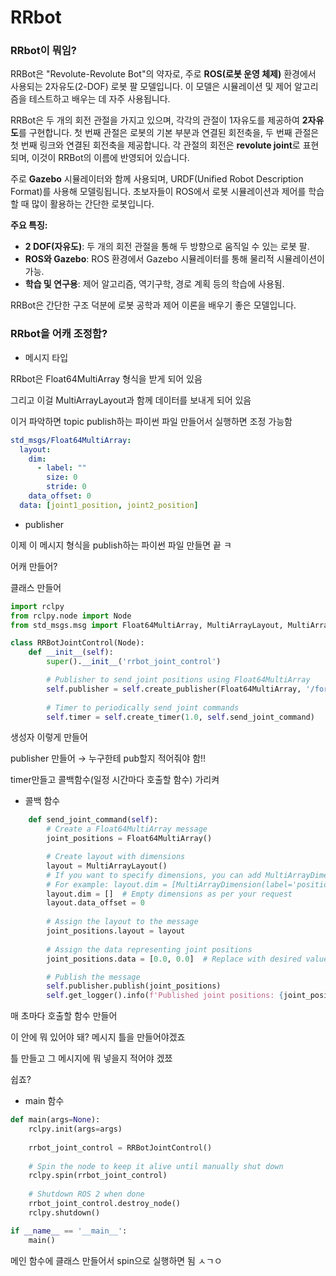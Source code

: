 # RRbot

### RRbot이 뭐임?

RRBot은 "Revolute-Revolute Bot"의 약자로, 주로 **ROS(로봇 운영 체제)** 환경에서 사용되는 2자유도(2-DOF) 로봇 팔 모델입니다. 이 모델은 시뮬레이션 및 제어 알고리즘을 테스트하고 배우는 데 자주 사용됩니다.

RRBot은 두 개의 회전 관절을 가지고 있으며, 각각의 관절이 1자유도를 제공하여 **2자유도**를 구현합니다. 첫 번째 관절은 로봇의 기본 부분과 연결된 회전축을, 두 번째 관절은 첫 번째 링크와 연결된 회전축을 제공합니다. 각 관절의 회전은 **revolute joint**로 표현되며, 이것이 RRBot의 이름에 반영되어 있습니다.

주로 **Gazebo** 시뮬레이터와 함께 사용되며, URDF(Unified Robot Description Format)를 사용해 모델링됩니다. 초보자들이 ROS에서 로봇 시뮬레이션과 제어를 학습할 때 많이 활용하는 간단한 로봇입니다.

**주요 특징:**

- **2 DOF(자유도)**: 두 개의 회전 관절을 통해 두 방향으로 움직일 수 있는 로봇 팔.
- **ROS와 Gazebo**: ROS 환경에서 Gazebo 시뮬레이터를 통해 물리적 시뮬레이션이 가능.
- **학습 및 연구용**: 제어 알고리즘, 역기구학, 경로 계획 등의 학습에 사용됨.

RRBot은 간단한 구조 덕분에 로봇 공학과 제어 이론을 배우기 좋은 모델입니다.

### RRbot을 어캐 조정함?

- 메시지 타입

RRbot은 Float64MultiArray 형식을 받게 되어 있음

그리고 이걸 MultiArrayLayout과 함께 데이터를 보내게 되어 있음

이거 파악하면 topic publish하는 파이썬 파일 만들어서 실행하면 조정 가능함

```yaml
std_msgs/Float64MultiArray:
  layout:
    dim:
      - label: ""
        size: 0
        stride: 0
    data_offset: 0
  data: [joint1_position, joint2_position]
```

- publisher

이제 이 메시지 형식을 publish하는 파이썬 파일 만들면 끝 ㅋ

어캐 만들어?

클래스 만들어

```python
import rclpy
from rclpy.node import Node
from std_msgs.msg import Float64MultiArray, MultiArrayLayout, MultiArrayDimension
```

```python
class RRBotJointControl(Node):
    def __init__(self):
        super().__init__('rrbot_joint_control')

        # Publisher to send joint positions using Float64MultiArray
        self.publisher = self.create_publisher(Float64MultiArray, '/forward_position_controller/commands', 10)
        
        # Timer to periodically send joint commands
        self.timer = self.create_timer(1.0, self.send_joint_command)
```

생성자 이렇게 만들어

publisher 만들어 → 누구한테 pub할지 적어줘야 함!!

timer만들고 콜백함수(일정 시간마다 호출할 함수) 가리켜

- 콜백 함수

```python
    def send_joint_command(self):
        # Create a Float64MultiArray message
        joint_positions = Float64MultiArray()

        # Create layout with dimensions
        layout = MultiArrayLayout()
        # If you want to specify dimensions, you can add MultiArrayDimension instances
        # For example: layout.dim = [MultiArrayDimension(label='positions', size=2, stride=2)]
        layout.dim = []  # Empty dimensions as per your request
        layout.data_offset = 0
        
        # Assign the layout to the message
        joint_positions.layout = layout
        
        # Assign the data representing joint positions
        joint_positions.data = [0.0, 0.0]  # Replace with desired values for joint1 and joint2

        # Publish the message
        self.publisher.publish(joint_positions)
        self.get_logger().info(f'Published joint positions: {joint_positions.data}')
```

매 초마다 호출할 함수 만들어

이 안에 뭐 있어야 돼? 메시지 틀을 만들어야겠죠

틀 만들고 그 메시지에 뭐 넣을지 적어야 겠쬬

쉽죠?

- main 함수

```python
def main(args=None):
    rclpy.init(args=args)
    
    rrbot_joint_control = RRBotJointControl()
    
    # Spin the node to keep it alive until manually shut down
    rclpy.spin(rrbot_joint_control)
    
    # Shutdown ROS 2 when done
    rrbot_joint_control.destroy_node()
    rclpy.shutdown()

if __name__ == '__main__':
    main()
```

메인 함수에 클래스 만들어서 spin으로 실행하면 됨 ㅅㄱㅇ

